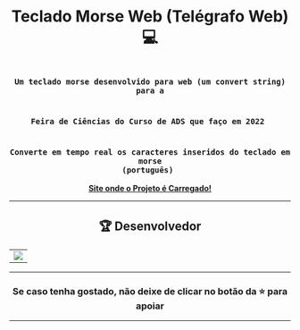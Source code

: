 # <p align="center"> Teclado Morse Web (Telégrafo Web) 💻</p> 

### <div align="center"><code> Um teclado morse desenvolvido para web (um convert string) para a </code></div>
### <div align="center"><code> Feira de Ciências do Curso de ADS que faço em 2022 </code></div>
### <div align="center"><code> Converte em tempo real os caracteres inseridos do teclado em morse (português) </code></div>
 
<div align="center">
    <b><a href="https://telegrafo-web.ceepcianorte.repl.co/">Site onde o Projeto é Carregado!</a></b>
</div>
 

-------------------------------------------------------------------------------------------------------------------------------------------

## <p align="center"> 🏆 Desenvolvedor </p> 

<table align="center">
	<tr>
		<td>
            <a href="https://github.com/guidsribeiro/telegrafo-web/graphs/contributors">
              <img src="https://contrib.rocks/image?repo=guidsribeiro/telegrafo-web" />
            </a>
        </td>
	</tr>
</table>

----------------------------------------------------------

### <p align="center"> Se caso tenha gostado, não deixe de clicar no botão da ⭐ para apoiar </p>

----------------------------------------------------------
